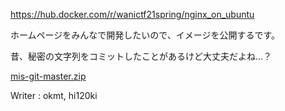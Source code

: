 https://hub.docker.com/r/wanictf21spring/nginx_on_ubuntu

ホームページをみんなで開発したいので、イメージを公開するです。

昔、秘密の文字列をコミットしたことがあるけど大丈夫だよね...？

[mis-git-master.zip](https://score.wanictf.org/storage/s3qxpo5tonj4uvujrlq5sal9hd8alowg/mis-git-master.zip)

Writer : okmt, hi120ki

